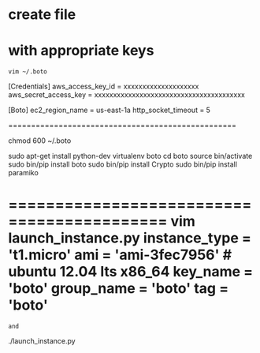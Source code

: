 # create file 
# with appropriate keys

    vim ~/.boto 

[Credentials]
aws_access_key_id = xxxxxxxxxxxxxxxxxxxx
aws_secret_access_key = xxxxxxxxxxxxxxxxxxxxxxxxxxxxxxxxxxxxxxxx

[Boto]
ec2_region_name = us-east-1a
http_socket_timeout = 5


==================================================


chmod 600 ~/.boto

sudo apt-get install python-dev
virtualenv boto
cd boto
source bin/activate
sudo bin/pip install boto
sudo bin/pip install Crypto
sudo bin/pip install paramiko


===========================================
    vim launch_instance.py
instance_type = 't1.micro'
ami = 'ami-3fec7956' # ubuntu 12.04 lts x86_64
key_name = 'boto'
group_name = 'boto'
tag = 'boto'
=============================================

    and 

./launch_instance.py
